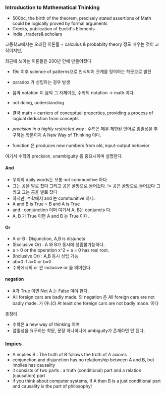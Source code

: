 ### Introduction to Mathematical Thinking

* 500bc, the birth of the theorem, precisely stated assertions of Math could be logically proved by formal arguments
* Greeks, publication of Euclid's Elements
* India , traders& scholars
 
 고등학교에서는 오래된 이론들 +  calculus & probablity theory 정도 배우는 것이 고작이지만,
 
 최근에 쓰이는 이론들은 200년 안에 만들어졌다.
 
 * 19c  이후 science of patterns으로 인식되어 관계를 정의하는 학문으로 발전 
 * paradox 가 성립하는 경우 발생
 * 음악 notation 이 음악 그 자체이듯, 수학의  notation -> math  이다.
 * not doing, understanding
 
 * 결국 math = carriers of conceptual properties, providing a process of logical deduction from concepts
 * *precision in a highly restricted way* : 수학은 매우 제한된 언어로 엄밀성을 추구하는 학문이자  A New Way of Thinking 이다.
 *  function 은  produces new numbers from old, input-output behavior 
 
 여기서 수학의 precision, unambiguity 를 중요시하며 설명한다.
 
 #### And 
 * 우리의 daily words는 보통  not communitive 하다.
  * 그는 공을 발로 찼다 그리고 공은 골망으로 들어갔다. != 공은 골망으로 들어갔다 그리고 그는 공을 발로 찼다 
 * 하지만, 수학에서  and 는  communitive 하다.
  * A and B is True = B and A is True
 * and : conjunction 이며 여기서 A, B는  conjuncts 다.
 * A, B 가  True 이면  A and B 는 True 이다.
 
 #### Or
 * A or B : Disjunction, A,B is disjuncts
 *  (Exclusive Or) : A 와 B가 동시에 성립불가능하다. 
  * a > 0 or the operation x^2 + a = 0 has real root.
 * (Inclusive Or) :  A,B 동시 성립 가능
  * ab=0 if a=0 or b=0
  * 수학에서의  or 은  inclusive or 을 의미한다.
  
#### negation
* A가  True 이면  Not A 는 False 여야 한다.
* All foreign cars are badly made. 의 negation 은  All foreign cars are not badly made. 가 아니라  At least one foreign cars are not badly made. 이다

총정리
* 수학은 a new way of thinking 이며
* 엄밀성을 요구하는 학문, 문장 하나하나에 ambiguity가 존재하면 안 된다.


### Impies
* A implies B : The truth of B follows the truth of A axioms
* conjunction and disjunction has no relationship between A and B, but Implies has causality
 * it consists of two parts : a truth (conditional) part and a relation (causation) part
 * if you think about computer systems, if A then B is a just conditional part and causality is the part of philosophy!
 
 

